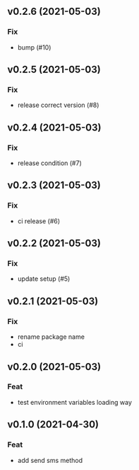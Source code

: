 ## v0.2.6 (2021-05-03)

### Fix

- bump (#10)

## v0.2.5 (2021-05-03)

### Fix

- release correct version (#8)

## v0.2.4 (2021-05-03)

### Fix

- release condition (#7)

## v0.2.3 (2021-05-03)

### Fix

- ci release (#6)

## v0.2.2 (2021-05-03)

### Fix

- update setup (#5)

## v0.2.1 (2021-05-03)

### Fix

- rename package name
- ci

## v0.2.0 (2021-05-03)

### Feat

- test environment variables loading way

## v0.1.0 (2021-04-30)

### Feat

- add send sms method

